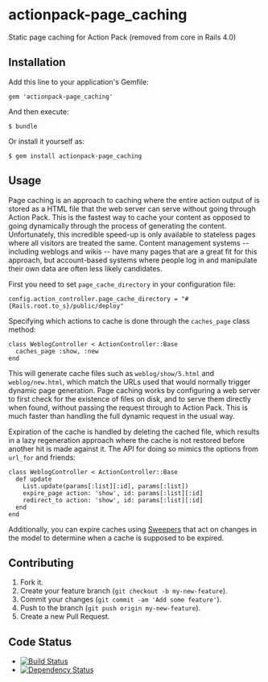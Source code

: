 actionpack-page_caching
=======================

Static page caching for Action Pack (removed from core in Rails 4.0)

Installation
------------

Add this line to your application's Gemfile:

    gem 'actionpack-page_caching'

And then execute:

    $ bundle

Or install it yourself as:

    $ gem install actionpack-page_caching

Usage
-----

Page caching is an approach to caching where the entire action output of is
stored as a HTML file that the web server can serve without going through
Action Pack. This is the fastest way to cache your content as opposed to going
dynamically through the process of generating the content. Unfortunately, this
incredible speed-up is only available to stateless pages where all visitors are
treated the same. Content management systems -- including weblogs and wikis --
have many pages that are a great fit for this approach, but account-based systems
where people log in and manipulate their own data are often less likely candidates.

First you need to set `page_cache_directory` in your configuration file:

	config.action_controller.page_cache_directory = "#{Rails.root.to_s}/public/deploy"

Specifying which actions to cache is done through the `caches_page` class method:

    class WeblogController < ActionController::Base
      caches_page :show, :new
    end

This will generate cache files such as `weblog/show/5.html` and
`weblog/new.html`, which match the URLs used that would normally trigger
dynamic page generation. Page caching works by configuring a web server to first
check for the existence of files on disk, and to serve them directly when found,
without passing the request through to Action Pack. This is much faster than
handling the full dynamic request in the usual way.

Expiration of the cache is handled by deleting the cached file, which results
in a lazy regeneration approach where the cache is not restored before another
hit is made against it. The API for doing so mimics the options from `url_for`
and friends:

    class WeblogController < ActionController::Base
      def update
        List.update(params[:list][:id], params[:list])
        expire_page action: 'show', id: params[:list][:id]
        redirect_to action: 'show', id: params[:list][:id]
      end
    end

Additionally, you can expire caches using [Sweepers](http://edgeapi.rubyonrails.org/classes/ActionController/Caching/Sweeping.html)
that act on changes in the model to determine when a cache is supposed to be expired.

Contributing
------------

1. Fork it.
2. Create your feature branch (`git checkout -b my-new-feature`).
3. Commit your changes (`git commit -am 'Add some feature'`).
4. Push to the branch (`git push origin my-new-feature`).
5. Create a new Pull Request.

Code Status
-----------

* [![Build Status](https://travis-ci.org/rails/actionpack-page_caching.png?branch=master)](https://travis-ci.org/rails/page_caching)
* [![Dependency Status](https://gemnasium.com/rails/actionpack-page_caching.png)](https://gemnasium.com/rails/actionpack-page_caching)
